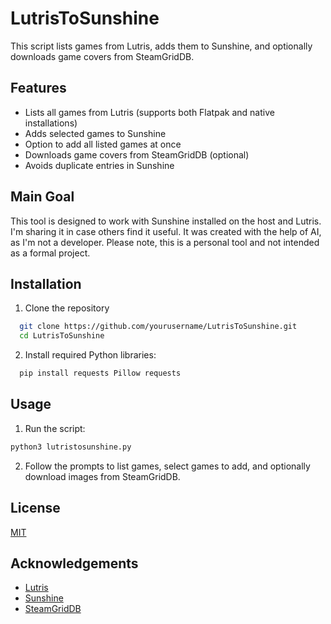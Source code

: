 
# LutrisToSunshine

This script lists games from Lutris, adds them to Sunshine, and optionally downloads game covers from SteamGridDB.



## Features

- Lists all games from Lutris (supports both Flatpak and native installations)
- Adds selected games to Sunshine
- Option to add all listed games at once
- Downloads game covers from SteamGridDB (optional)
- Avoids duplicate entries in Sunshine

## Main Goal
This tool is designed to work with Sunshine installed on the host and Lutris. I'm sharing it in case others find it useful. It was created with the help of AI, as I'm not a developer. Please note, this is a personal tool and not intended as a formal project.

## Installation

1. Clone the repository

```bash
  git clone https://github.com/yourusername/LutrisToSunshine.git
  cd LutrisToSunshine
```
2. Install required Python libraries:

```bash
  pip install requests Pillow requests
```
## Usage

1. Run the script:

```sh
python3 lutristosunshine.py
```

2. Follow the prompts to list games, select games to add, and optionally download images from SteamGridDB.
## License

[MIT](https://choosealicense.com/licenses/mit/)


## Acknowledgements

 - [Lutris](https://lutris.net/)
 - [Sunshine](https://app.lizardbyte.dev/Sunshine/)
 - [SteamGridDB](https://www.steamgriddb.com/)

